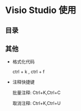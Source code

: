 # Visio Studio 使用
## 目录

## 其他
- 格式化代码

    ctrl + k , ctrl + f

- 注释快捷键

    批量注释: Ctrl+K,Ctrl+C

    取消注释: Ctrl+K,Ctrl+U